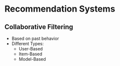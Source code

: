 # Recommendation Systems	

## Collaborative Filtering
- Based on past behavior
- Different Types:
  - User-Based
  - Item-Based
  - Model-Based
  
  
